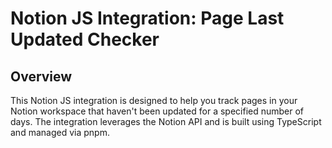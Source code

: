 # Notion JS Integration: Page Last Updated Checker

## Overview

This Notion JS integration is designed to help you track pages in your Notion workspace that haven't been updated for a specified number of days. The integration leverages the Notion API and is built using TypeScript and managed via pnpm.
